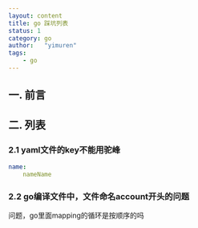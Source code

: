 ```yaml
---
layout: content
title: go 踩坑列表
status: 1 
category: go
author:   "yimuren"
tags:
    - go
---
```


## 一. 前言




## 二. 列表

### 2.1 yaml文件的key不能用驼峰
```yaml
name:
    nameName
```


### 2.2 go编译文件中，文件命名account开头的问题



问题，go里面mapping的循环是按顺序的吗